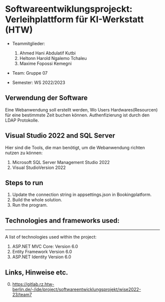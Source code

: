 
# Softwareentwiklungsprojeckt:  Verleihplattform für KI-Werkstatt (HTW)
* Teammitglieder:
	1. <Name1>Ahmed Hani Abdulatif Kutbi
	2. <Name2>Heltonn Harold Ngalemo Tchaleu
	3. <Name3>Maxime Fopossi Kemegni

* Team: <Teamnummer>Gruppe 07
* Semester: WS 2022/2023

## Verwendung der Software
Eine Webanwendung soll erstellt werden, Wo Users Hardwares(Resourcen) für eine bestimmste Zeit buchen können. Authenfizierung ist durch den LDAP Protokolle.

## Visual Studio 2022 and SQL Server

 Hier sind die Tools, die man benötigt, um die Webanwendung richten nutzen zu können:
1. Microsoft SQL Server Management Studio 2022
2. Visual StudioVersion 2022

## Steps to run

1. Update the connection string in appsettings.json in Bookingplatform.
2. Build the whole solution.
3. Run the program.


## Technologies and frameworks used:
***
A list of technologies used within the project:

1. ASP.NET MVC Core: Version 6.0
2. Entity Framework Version 6.0
3. ASP.NET Identity Version 6.0


## Links, Hinweise etc.
0. https://gitlab.rz.htw-berlin.de/-/ide/project/softwareentwicklungsprojekt/wise2022-23/team7
